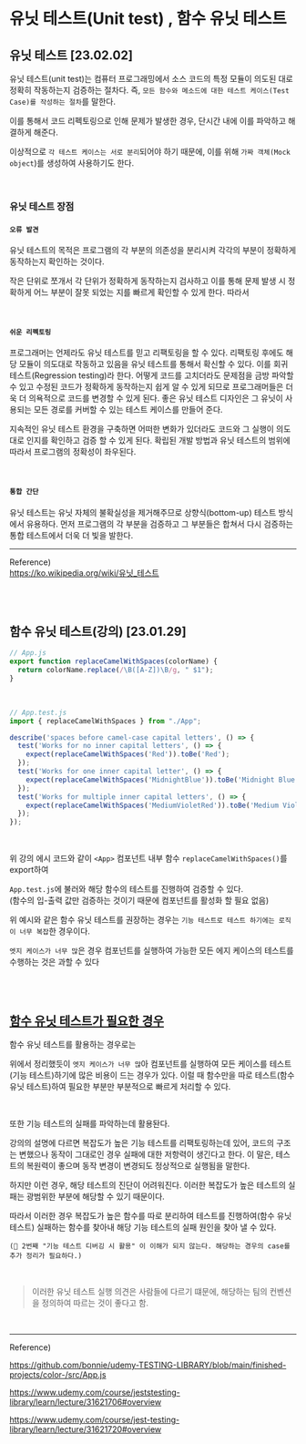# 유닛 테스트(Unit test) , 함수 유닛 테스트

## 유닛 테스트 [23.02.02]
 유닛 테스트(unit test)는 컴퓨터 프로그래밍에서 소스 코드의 특정 모듈이 의도된 대로 정확히 작동하는지 검증하는 절차다. 즉, `모든 함수와 메소드에 대한 테스트 케이스(Test Case)를 작성하는 절차`를 말한다.


 이를 통해서 코드 리펙토링으로 인해 문제가 발생한 경우, 단시간 내에 이를 파악하고 해결하게 해준다.

 이상적으로 `각 테스트 케이스는 서로 분리`되어야 하기 때문에, 이를 위해 `가짜 객체(Mock object`)를 생성하여 사용하기도 한다.



<br/>

### 유닛 테스트 장점

#### `오류 발견`
유닛 테스트의 목적은 프로그램의 각 부분의 의존성을 분리시켜 각각의 부분이 정확하게 동작하는지 확인하는 것이다.

작은 단위로 쪼개서 각 단위가 정확하게 동작하는지 검사하고 이를 통해 문제 발생 시 정확하게 어느 부분이 잘못 되었는 지를 빠르게 확인할 수 있게 한다. 따라서 

<br/>

#### `쉬운 리펙토링`

프로그래머는 언제라도 유닛 테스트를 믿고 리팩토링을 할 수 있다. 리팩토링 후에도 해당 모듈이 의도대로 작동하고 있음을 유닛 테스트를 통해서 확신할 수 있다. 이를 회귀 테스트(Regression testing)라 한다. 어떻게 코드를 고치더라도 문제점을 금방 파악할 수 있고 수정된 코드가 정확하게 동작하는지 쉽게 알 수 있게 되므로 프로그래머들은 더욱 더 의욕적으로 코드를 변경할 수 있게 된다. 좋은 유닛 테스트 디자인은 그 유닛이 사용되는 모든 경로를 커버할 수 있는 테스트 케이스를 만들어 준다.

지속적인 유닛 테스트 환경을 구축하면 어떠한 변화가 있더라도 코드와 그 실행이 의도대로 인지를 확인하고 검증 할 수 있게 된다. 확립된 개발 방법과 유닛 테스트의 범위에 따라서 프로그램의 정확성이 좌우된다.


<br/> 

#### `통합 간단`

유닛 테스트는 유닛 자체의 불확실성을 제거해주므로 상향식(bottom-up) 테스트 방식에서 유용하다. 먼저 프로그램의 각 부분을 검증하고 그 부분들은 합쳐서 다시 검증하는 통합 테스트에서 더욱 더 빛을 발한다.

----

Reference)<br/>
https://ko.wikipedia.org/wiki/유닛_테스트<br/>






<br/>
<br/>

## 함수 유닛 테스트(강의) [23.01.29]


```javascript
// App.js
export function replaceCamelWithSpaces(colorName) {
  return colorName.replace(/\B([A-Z])\B/g, " $1");
}
```

<br/>


```javascript
// App.test.js
import { replaceCamelWithSpaces } from "./App";

describe('spaces before camel-case capital letters', () => {
  test('Works for no inner capital letters', () => {
    expect(replaceCamelWithSpaces('Red')).toBe('Red');
  });
  test('Works for one inner capital letter', () => {
    expect(replaceCamelWithSpaces('MidnightBlue')).toBe('Midnight Blue');
  });
  test('Works for multiple inner capital letters', () => {
    expect(replaceCamelWithSpaces('MediumVioletRed')).toBe('Medium Violet Red');
  });
});
```

<br/>

위 강의 에시 코드와 같이 `<App>` 컴포넌트 내부 함수 `replaceCamelWithSpaces()`를 export하여 

`App.test.js`에 불러와 해당 함수의 테스트를 진행하여 검증할 수 있다.  
(함수의 입-출력 값만 검증하는 것이기 때문에 컴포넌트를 활성화 할 필요 없음)
<br/>


위 예시와 같은 함수 유닛 테스트를 권장하는 경우는 `기능 테스트로 테스트 하기에는 로직이 너무 복잡`한 경우이다. 

`엣지 케이스가 너무 많`은 경우 컴포넌트를 실행하여 가능한 모든 에지 케이스의 테스트를 수행하는 것은 과할 수 있다


<br/>
<br/>


## [함수 유닛 테스트가 필요한 경우](https://www.udemy.com/course/jest-testing-library/learn/lecture/31621720#overview)

함수 유닛 테스트를 활용하는 경우로는 

위에서 정리했듯이 `엣지 케이스가 너무 많`아 컴포넌트를  실행하여 모든 케이스를 테스트(기능 테스트)하기에 많은 비용이 드는 경우가 있다. 이럴 때 함수만을 따로 테스트(함수 유닛 테스트)하여 필요한 부분만 부분적으로 빠르게 처리할 수 있다.

<br/>

또한 기능 테스트의 실패를 파악하는데 활용돤다.

강의의 설명에 다르면 복잡도가 높은 기능 테스트를 리팩토링하는데 있어, 코드의 구조는 변했으나 동작이 그대로인 경우 실패에 대한 저항력이 생긴다고 한다.
이 말은, 테스트의 복원력이 좋으며 동작 변경이 변경되도 정상적으로 실행됨을 말한다.

하지만 이런 경우, 해당 테스트의 진단이 어려워진다.
이러한 복잡도가 높은 테스트의 실패는 광범위한 부분에 해당할 수 있기 때문이다.

따라서 이러한 경우 복잡도가 높은 함수를 따로 분리하여 테스트를 진행하여(함수 유닛 테스트) 실패하는 함수를 찾아내 해당 기능 테스트의 실패 원인을 찾아 낼 수 있다.

`(🧐 2번째 "기능 테스트 디버깅 시 활용" 이 이해가 되지 않는다. 해당하는 경우의 case를 추가 정리가 필요하다.)`




<br/>

>이러한 유닛 테스트 실행 의견은 사람들에 다르기 떄문에, 해당하는 팀의 컨벤션을 정의하여 따르는 것이 좋다고 함.




<br/>


------ 

Reference)<br/>


https://github.com/bonnie/udemy-TESTING-LIBRARY/blob/main/finished-projects/color-/src/App.js<br/>


https://www.udemy.com/course/jeststesting-library/learn/lecture/31621706#overview <br/>


https://www.udemy.com/course/jest-testing-library/learn/lecture/31621720#overview<br/>

